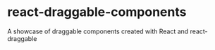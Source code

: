 # react-draggable-components
A showcase of draggable components created with React and react-draggable
